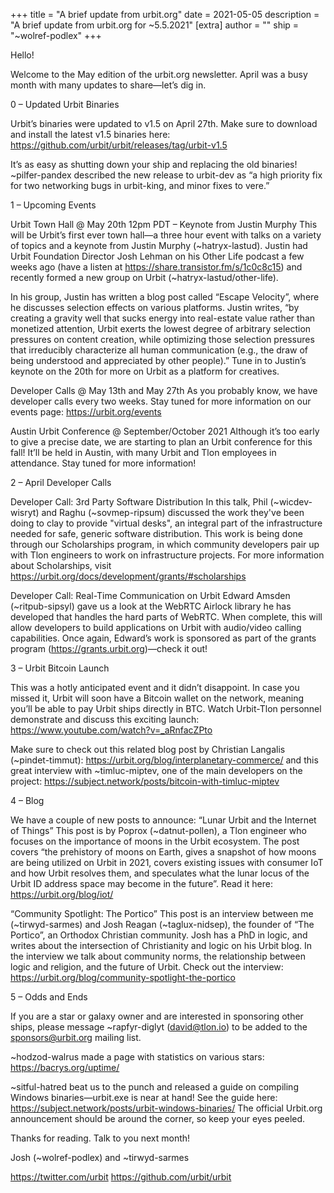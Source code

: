 +++
title = "A brief update from urbit.org"
date = 2021-05-05
description = "A brief update from urbit.org for ~5.5.2021"
[extra]
author = ""
ship = "~wolref-podlex"
+++

Hello!

Welcome to the May edition of the urbit.org newsletter. April was a busy month with many updates to share—let’s dig in.

0 – Updated Urbit Binaries

Urbit’s binaries were updated to v1.5 on April 27th. Make sure to download and install the latest v1.5 binaries here: https://github.com/urbit/urbit/releases/tag/urbit-v1.5

It’s as easy as shutting down your ship and replacing the old binaries! ~pilfer-pandex described the new release to urbit-dev as “a high priority fix for two networking bugs in urbit-king, and minor fixes to vere.”

1 – Upcoming Events

Urbit Town Hall @ May 20th 12pm PDT – Keynote from Justin Murphy
This will be Urbit’s first ever town hall—a three hour event with talks on a variety of topics and a keynote from Justin Murphy (~hatryx-lastud). Justin had Urbit Foundation Director Josh Lehman on his Other Life podcast a few weeks ago (have a listen at https://share.transistor.fm/s/1c0c8c15) and recently formed a new group on Urbit (~hatryx-lastud/other-life).

In his group, Justin has written a blog post called “Escape Velocity”, where he discusses selection effects on various platforms. Justin writes, “by creating a gravity well that sucks energy into real-estate value rather than monetized attention, Urbit exerts the lowest degree of arbitrary selection pressures on content creation, while optimizing those selection pressures that irreducibly characterize all human communication (e.g., the draw of being understood and appreciated by other people).” Tune in to Justin’s keynote on the 20th for more on Urbit as a platform for creatives.

Developer Calls @ May 13th and May 27th
As you probably know, we have developer calls every two weeks. Stay tuned for more information on our events page: https://urbit.org/events

Austin Urbit Conference @ September/October 2021
Although it’s too early to give a precise date, we are starting to plan an Urbit conference for this fall! It’ll be held in Austin, with many Urbit and Tlon employees in attendance. Stay tuned for more information!

2 – April Developer Calls

Developer Call: 3rd Party Software Distribution
In this talk, Phil (~wicdev-wisryt) and Raghu (~sovmep-ripsum) discussed the work they've been doing to clay to provide "virtual desks", an integral part of the infrastructure needed for safe, generic software distribution. This work is being done through our Scholarships program, in which community developers pair up with Tlon engineers to work on infrastructure projects. For more information about Scholarships, visit https://urbit.org/docs/development/grants/#scholarships

Developer Call: Real-Time Communication on Urbit
Edward Amsden (~ritpub-sipsyl) gave us a look at the WebRTC Airlock library he has developed that handles the hard parts of WebRTC. When complete, this will allow developers to build applications on Urbit with audio/video calling capabilities. Once again, Edward’s work is sponsored as part of the grants program (https://grants.urbit.org)—check it out!

3 – Urbit Bitcoin Launch

This was a hotly anticipated event and it didn’t disappoint. In case you missed it, Urbit will soon have a Bitcoin wallet on the network, meaning you’ll be able to pay Urbit ships directly in BTC. Watch Urbit-Tlon personnel demonstrate and discuss this exciting launch: https://www.youtube.com/watch?v=_aRnfacZPto

Make sure to check out this related blog post by Christian Langalis (~pindet-timmut): https://urbit.org/blog/interplanetary-commerce/ and this great interview with ~timluc-miptev, one of the main developers on the project: https://subject.network/posts/bitcoin-with-timluc-miptev

4 – Blog

We have a couple of new posts to announce:
“Lunar Urbit and the Internet of Things”
This post is by Poprox (~datnut-pollen), a Tlon engineer who focuses on the importance of moons in the Urbit ecosystem. The post covers “the prehistory of moons on Earth, gives a snapshot of how moons are being utilized on Urbit in 2021, covers existing issues with consumer IoT and how Urbit resolves them, and speculates what the lunar locus of the Urbit ID address space may become in the future”. Read it here: https://urbit.org/blog/iot/

“Community Spotlight: The Portico”
This post is an interview between me (~tirwyd-sarmes) and Josh Reagan (~taglux-nidsep), the founder of “The Portico”, an Orthodox Christian community. Josh has a PhD in logic, and writes about the intersection of Christianity and logic on his Urbit blog. In the interview we talk about community norms, the relationship between logic and religion, and the future of Urbit. Check out the interview: https://urbit.org/blog/community-spotlight-the-portico

5 – Odds and Ends

If you are a star or galaxy owner and are interested in sponsoring other ships, please message ~rapfyr-diglyt (david@tlon.io) to be added to the sponsors@urbit.org mailing list.

~hodzod-walrus made a page with statistics on various stars: https://bacrys.org/uptime/

~sitful-hatred beat us to the punch and released a guide on compiling Windows binaries—urbit.exe is near at hand! See the guide here: https://subject.network/posts/urbit-windows-binaries/ The official Urbit.org announcement should be around the corner, so keep your eyes peeled.

Thanks for reading. Talk to you next month!

Josh (~wolref-podlex) and ~tirwyd-sarmes

https://twitter.com/urbit
https://github.com/urbit/urbit
